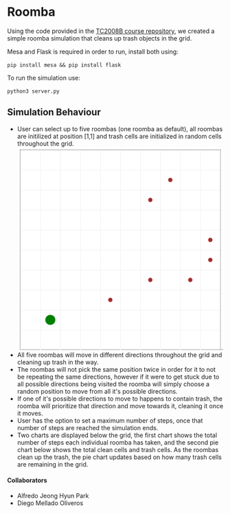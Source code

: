 # Roomba
Using the code provided in the [TC2008B course repository](https://github.com/octavio-navarro/TC2008B/tree/main/mesaExamples/randomAgents), we created a simple roomba simulation that cleans up trash objects in the grid.

Mesa and Flask is required in order to run, install both using:

    pip install mesa && pip install flask
To run the simulation use:

    python3 server.py

## Simulation Behaviour
- User can select up to five roombas (one roomba as default), all roombas are initilized at position [1,1] and trash cells are initialized in random cells throughout the grid. 
![Grid](assets/grid.png)
- All five roombas will move in different directions throughout the grid and cleaning up trash in the way.
- The roombas will not pick the same position twice in order for it to not be repeating the same directions, however if it were to get stuck due to all possible directions being visited the roomba will simply choose a random position to move from all it's possible directions.
- If one of it's possible directions to move to happens to contain trash, the roomba will prioritize that direction and move towards it, cleaning it once it moves.
- User has the option to set a maximum number of steps, once that number of steps are reached the simulation ends.
- Two charts are displayed below the grid, the first chart shows the total number of steps each individual roomba has taken, and the second pie chart below shows the total clean cells and trash cells. As the roombas clean up the trash, the pie chart updates based on how many trash cells are remaining in the grid.

#### Collaborators
- Alfredo Jeong Hyun Park
- Diego Mellado Oliveros